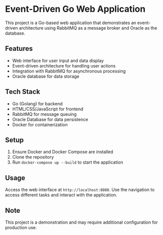 # Event-Driven Go Web Application

This project is a Go-based web application that demonstrates an event-driven architecture using RabbitMQ as a message broker and Oracle as the database.

## Features
- Web interface for user input and data display
- Event-driven architecture for handling user actions
- Integration with RabbitMQ for asynchronous processing
- Oracle database for data storage

## Tech Stack
- Go (Golang) for backend
- HTML/CSS/JavaScript for frontend
- RabbitMQ for message queuing
- Oracle Database for data persistence
- Docker for containerization

## Setup
1. Ensure Docker and Docker Compose are installed
2. Clone the repository
3. Run `docker-compose up --build` to start the application

## Usage
Access the web interface at `http://localhost:8080`. Use the navigation to access different tasks and interact with the application.

## Note
This project is a demonstration and may require additional configuration for production use.
